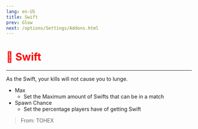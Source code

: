 ```yaml
---
lang: en-US
title: Swift
prev: Glow
next: /options/Settings/Addons.html
---
```


# <font color=red>🏃 <b>Swift</b></font> <Badge text="Impostor Experimental" type="tip" vertical="middle"/>
---

As the Swift, your kills will not cause you to lunge.
* Max
  * Set the Maximum amount of Swifts that can be in a match
* Spawn Chance
  * Set the percentage players have of getting Swift

> From: TOHEX